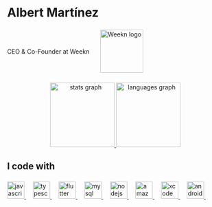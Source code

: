 <h1 align="left">Albert Martínez</h1>

###

<div align="left" style="display: flex; align-items: center;">
  <p style="margin: 0;">CEO & Co-Founder at <a href="https://www.weekn.app" target="_blank" style="text-decoration: none;">Weekn</a></p>
  <a href="https://www.weekn.app" target="_blank" style="margin-left: 25px; text-decoration: none;">
    <img src="https://weekn-images.s3.eu-west-3.amazonaws.com/LogoWeeknSponsor.png" height="100" alt="Weekn logo" />
  </a>
</div>

###

<div align="center">
  <a href="https://www.weekn.app" target="_blank">
    <img src="https://github-readme-stats.vercel.app/api?username=albert-mr&hide_title=false&hide_rank=false&show_icons=true&include_all_commits=true&count_private=true&disable_animations=false&theme=dracula&locale=en&hide_border=false&order=1" height="150" alt="stats graph" />
  </a>
  <a href="https://www.weekn.app" target="_blank">
    <img src="https://github-readme-stats.vercel.app/api/top-langs?username=albert-mr&locale=en&hide_title=false&layout=compact&card_width=320&langs_count=5&theme=dracula&hide_border=false&order=2" height="150" alt="languages graph" />
  </a>
</div>

###

<h2 align="left">I code with</h2>

###

<div align="left">
  <a href="https://www.weekn.app" target="_blank">
    <img src="https://cdn.jsdelivr.net/gh/devicons/devicon/icons/javascript/javascript-original.svg" height="40" alt="javascript logo" />
  </a>
    <img width="12" />
  
  <a href="https://www.weekn.app" target="_blank">
    <img src="https://cdn.jsdelivr.net/gh/devicons/devicon/icons/typescript/typescript-original.svg" height="40" alt="typescript logo" />
  </a>
    <img width="12" />
 
  <a href="https://www.weekn.app" target="_blank">
    <img src="https://cdn.jsdelivr.net/gh/devicons/devicon/icons/flutter/flutter-original.svg" height="40" alt="flutter logo" />
  </a>
    <img width="12" />
  
  <a href="https://www.weekn.app" target="_blank">
    <img src="https://cdn.simpleicons.org/mysql/4479A1" height="40" alt="mysql logo" />
  </a>
    <img width="12" />
  
  <a href="https://www.weekn.app" target="_blank">
    <img src="https://cdn.simpleicons.org/nodedotjs/339933" height="40" alt="nodejs logo" />
  </a>
    <img width="12" />
 
  <a href="https://www.weekn.app" target="_blank">
    <img src="https://skillicons.dev/icons?i=aws" height="40" alt="amazonwebservices logo" />
  </a>
    <img width="12" />
  
  <a href="https://www.weekn.app" target="_blank">
    <img src="https://cdn.simpleicons.org/xcode/147EFB" height="40" alt="xcode logo" />
  </a>
    <img width="12" />
  
  <a href="https://www.weekn.app" target="_blank">
    <img src="https://cdn.simpleicons.org/androidstudio/3DDC84" height="40" alt="androidstudio logo" />
  </a>
    <img width="12" />
  
</div>

###
